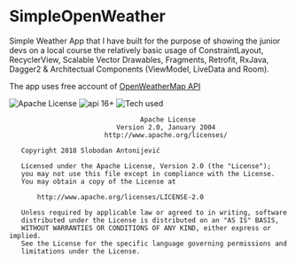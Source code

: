 # SimpleOpenWeather
Simple Weather App that I have built for the purpose of showing the junior devs on a local course the relatively basic usage of ConstraintLayout, RecyclerView, Scalable Vector Drawables, Fragments, Retrofit, RxJava, Dagger2 & Architectual Components (ViewModel, LiveData and Room).

The app uses free account of [OpenWeatherMap API](https://openweathermap.org/api)



![Apache License](https://img.shields.io/badge/license-Apache--2.0-blue.svg) ![api 16+](https://img.shields.io/badge/API-16%2B-green.svg) ![Tech used](https://img.shields.io/badge/tech-RxJava%20%7C%20Retrofit%20%7C%20Dagger%20%7C%20Butter%20Knife%20%7C%20Architectual%20Components%20-red.svg)

```
                                 Apache License
                           Version 2.0, January 2004
                        http://www.apache.org/licenses/

   Copyright 2018 Slobodan Antonijević

   Licensed under the Apache License, Version 2.0 (the "License");
   you may not use this file except in compliance with the License.
   You may obtain a copy of the License at

       http://www.apache.org/licenses/LICENSE-2.0

   Unless required by applicable law or agreed to in writing, software
   distributed under the License is distributed on an "AS IS" BASIS,
   WITHOUT WARRANTIES OR CONDITIONS OF ANY KIND, either express or implied.
   See the License for the specific language governing permissions and
   limitations under the License.
```

